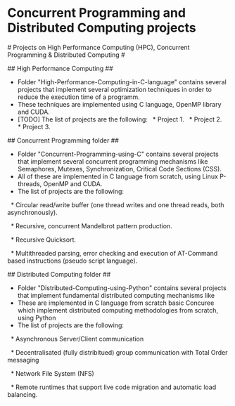 # Concurrent Programming and Distributed Computing projects



\# Projects on High Performance Computing (HPC), Concurrent Programming \& Distributed Computing #

\## High Performance Computing ##

* Folder "High-Performance-Computing-in-C-language" contains several projects that implement several optimization techniques in order to reduce the execution time of a programm.
* These techniques are implemented using C language, OpenMP library and CUDA.
* [TODO] The list of projects are the following:
&nbsp; \* Project 1.
&nbsp; \* Project 2.
&nbsp; \* Project 3.

\## Concurrent Programming folder ##

* Folder "Concurrent-Programming-using-C" contains several projects that implement several concurrent programming mechanisms like Semaphores, Mutexes, Synchronization, Critical Code Sections (CSS).
* All of these are implemented in C language from scratch, using Linux P-threads, OpenMP and CUDA.
* The list of projects are the following:

&nbsp; \* Circular read/write buffer (one thread writes and one thread reads, both asynchronously).

&nbsp; \* Recursive, concurrent Mandelbrot pattern production.

&nbsp; \* Recursive Quicksort.

&nbsp; \* Multithreaded parsing, error checking and execution of AT-Command based instructions (pseudo script language).





\## Distributed Computing folder ##



* Folder "Distributed-Computing-using-Python" contains several projects that implement fundamental distributed computing mechanisms like 
* These are implemented in C language from scratch basic Concuree which implement distributed computing methodologies from scratch, using Python
* The list of projects are the following:

&nbsp; \* Asynchronous Server/Client communication

&nbsp; \* Decentralisated (fully distribitued) group communication with Total Order messaging

&nbsp; \* Network File System (NFS)

&nbsp; \* Remote runtimes that support live code migration and automatic load balancing.

&nbsp; 

